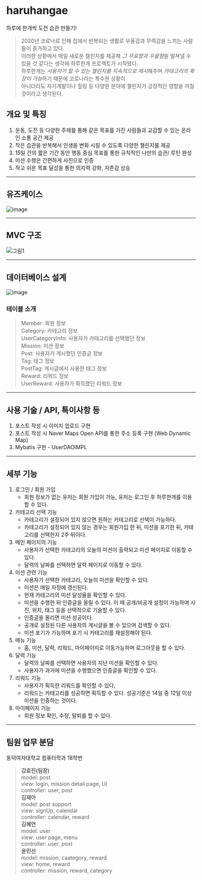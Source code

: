 # haruhangae
하루에 한개씩 도전 습관 만들기!
> 2020년 코로나로 인해 집에서 반복되는 생활로 우울감과 무력감을 느끼는 사람들이 증가하고 있다.   
이러한 상황에서 매일 새로운 챌린지를 제공해 *그 무료함과 우울함*을 떨쳐낼 수 있을 것 같다는 생각에 하루한개 프로젝트가 시작됐다.    
하루한개는 *사용자가 할 수 있는 챌린지를 지속적으로 제시*해주며 *카테고리의 확장이 가능*하기 때문에 코로나라는 특수한 상황이    
아니더라도 자기계발이나 힐링 등 다양한 분야에 챌린지가 긍정적인 영향을 끼칠 것이라고 생각된다.

## 개요 및 특징
1. 운동, 도전 등 다양한 주제를 통해 같은 목표를 가진 사람들과 교감할 수 있는 온라인 소통 공간 제공 
2. 작은 습관을 반복해서 인생을 변화 시킬 수 있도록 다양한 챌린지를 제공
3. 15일 간의 짧은 기간 동안 행동 중심 목표를 통한 규칙적인 나만의 습관/ 루틴 완성
4. 미션 수행은 간편하게 사진으로 인증
5. 작고 쉬운 목표 달성을 통한 의지력 강화, 자존감 상승

* * *
## 유즈케이스
![image](https://user-images.githubusercontent.com/61786235/103452439-ed3ed480-4d12-11eb-9f4c-f07de97d9a0d.png)

* * *
## MVC 구조
![그림1](https://user-images.githubusercontent.com/61786235/103452525-fda37f00-4d13-11eb-9054-af0786abfefe.png)

* * *
## 데이터베이스 설계
![image](https://user-images.githubusercontent.com/61786235/103452543-16ac3000-4d14-11eb-89c9-0099c511b88b.png)

### 테이블 소개
> Member: 회원 정보    
> Category: 카테고리 정보    
> UserCategoryInfo: 사용자가 카테고리를 선택했던 정보    
> Mission: 미션 정보    
> Post: 사용자가 게시했던 인증글 정보    
> Tag: 태그 정보    
> PostTag: 게시글에서 사용한 태그 정보    
> Reward: 리워드 정보    
> UserReward: 사용자가 획득했던 리워드 정보

* * *
## 사용 기술 / API, 특이사항 등
 1. 포스트 작성 시 이미지 업로드 구현
 2. 포스트 작성 시 Naver Maps Open API를 통한 주소 등록 구현 (Web Dynamic Map)
 3. Mybatis 구현 - UserDAOIMPL

* * *
## 세부 기능
1. 로그인 / 회원 가입
    + 회원 정보가 없는 유저는 회원 가입이 가능, 유저는 로그인 후 하루한개를 이용할 수 있다.
2. 카테고리 선택 기능
    + 카테고리가 설정되어 있지 않으면 원하는 카테고리로 선택이 가능하다.
    + 카테고리가 설정되어 있지 않는 경우는 회원가입 한 뒤, 미션을 포기한 뒤, 카테고리를 선택한지 2주 뒤이다. 
3. 메인 페이지의 기능
    + 사용자가 선택한 카테고리의 오늘의 미션이 출력되고 미션 페이지로 이동할 수 있다.
    + 달력의 날짜를 선택하면 달력 페이지로 이동할 수 있다.
4. 미션 관련 기능
    + 사용자가 선택한 카테고리, 오늘의 미션을 확인할 수 있다.
    + 미션은 매일 자정에 갱신된다.
    + 현재 카테고리의 미션 달성율을 확인할 수 있다.
    + 미션을 수행한 뒤 인증글을 올릴 수 있다. 이 때 공개/비공개 설정이 가능하며 사진, 위치, 태그 등을 선택적으로 기술할 수 있다. 
    + 인증글을 올리면 미션 성공이다.
    + 공개로 설정된 다른 사용자의 게시글을 볼 수 있으며 검색할 수 있다.
    + 미션 포기가 가능하며 포기 시 카테고리를 재설정해야 된다.
5. 메뉴 기능
	  + 홈, 미션, 달력, 리워드, 마이페이지로 이동가능하며 로그아웃을 할 수 있다.
6. 달력 기능
    + 달력의 날짜를 선택하면 사용자의 지난 미션을 확인할 수 있다.
    + 사용자가 과거에 미션을 수행했으면 인증글을 확인할 수 있다.
7. 리워드 기능
    + 사용자가 획득한 리워드를 확인할 수 있다,
    + 리워드는 카테고리를 성공하면 획득할 수 있다. 성공기준은 14일 중 12일 이상 미션을 인증하는 것이다.
8. 마이페이지 기능
    + 회원 정보 확인, 수정, 탈퇴를 할 수 있다.

* * *    
## 팀원 업무 분담
동덕여자대학교 컴퓨터학과 18학번       
>__강효진(팀장)__     
 model: post     
  view: login, mission detail page, UI     
  controller: user, post     
>__김재아__     
 model: post support     
  view: signUp, calendar     
  controller: calendar, reward     
>__김혜연__     
 model: user     
  view: user page, menu     
  controller: user, post     
>__윤민선__     
 model: mission, caategory, reward     
  view: home, reward     
  controller: mission, reward, category     
